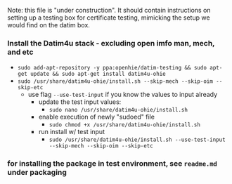 Note: this file is "under construction". It should contain instructions on setting up a testing box for certificate testing, mimicking the setup we would find on the datim box.


### Install the Datim4u stack - excluding open imfo man, mech, and etc
- `sudo add-apt-repository -y ppa:openhie/datim-testing && sudo apt-get update && sudo apt-get install datim4u-ohie`
- `sudo /usr/share/datim4u-ohie/install.sh --skip-mech --skip-oim --skip-etc`
    - use flag `--use-test-input` if you know the values to input already
        - update the test input values:
            - `sudo nano /usr/share/datim4u-ohie/install.sh`
        - enable execution of newly "sudoed" file
            - `sudo chmod +x /usr/share/datim4u-ohie/install.sh`
        - run install w/ test input
            - `sudo /usr/share/datim4u-ohie/install.sh --use-test-input --skip-mech --skip-oim --skip-etc`

### for installing the package in test environment, see `readme.md` under packaging
